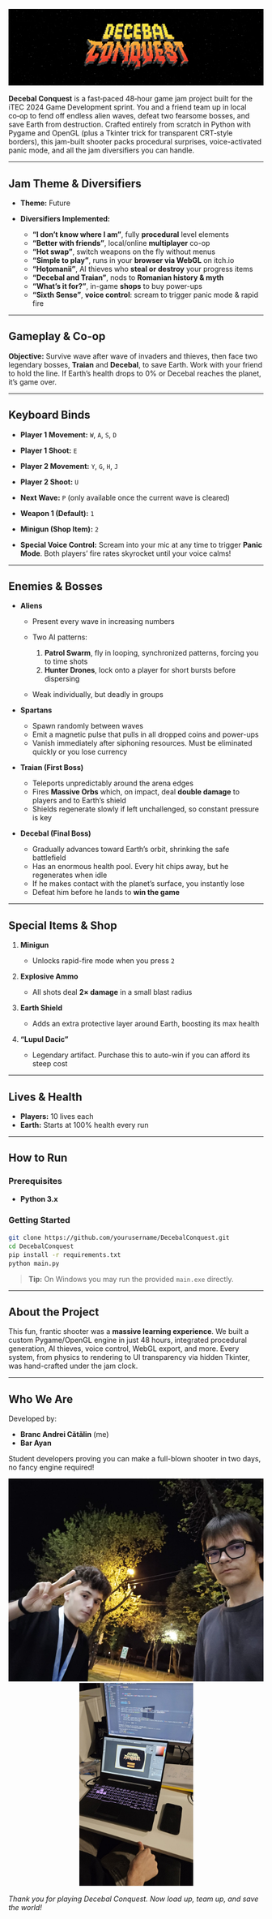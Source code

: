 <p align="center">
  <img src="https://github.com/catab60/DecebalConquest/blob/main/poze/banner.gif?raw=true">
</p>

**Decebal Conquest** is a fast‑paced 48‑hour game jam project built for the iTEC 2024 Game Development sprint. You and a friend team up in local co‑op to fend off endless alien waves, defeat two fearsome bosses, and save Earth from destruction. Crafted entirely from scratch in Python with Pygame and OpenGL (plus a Tkinter trick for transparent CRT‑style borders), this jam-built shooter packs procedural surprises, voice-activated panic mode, and all the jam diversifiers you can handle.

---

## Jam Theme & Diversifiers

* **Theme:** Future
* **Diversifiers Implemented:**

  * **“I don’t know where I am”**, fully **procedural** level elements
  * **“Better with friends”**, local/online **multiplayer** co-op
  * **“Hot swap”**, switch weapons on the fly without menus
  * **“Simple to play”**, runs in your **browser via WebGL** on itch.io
  * **“Hoțomanii”**, AI thieves who **steal or destroy** your progress items
  * **“Decebal and Traian”**, nods to **Romanian history & myth**
  * **“What’s it for?”**, in-game **shops** to buy power-ups
  * **“Sixth Sense”**, **voice control**: scream to trigger panic mode & rapid fire

---

## Gameplay & Co-op

**Objective:**
Survive wave after wave of invaders and thieves, then face two legendary bosses, **Traian** and **Decebal**, to save Earth. Work with your friend to hold the line. If Earth’s health drops to 0% or Decebal reaches the planet, it’s game over.

---

## Keyboard Binds

* **Player 1 Movement:** `W`, `A`, `S`, `D`

* **Player 1 Shoot:** `E`

* **Player 2 Movement:** `Y`, `G`, `H`, `J`

* **Player 2 Shoot:** `U`

* **Next Wave:** `P` (only available once the current wave is cleared)

* **Weapon 1 (Default):** `1`

* **Minigun (Shop Item):** `2`

* **Special Voice Control:**
  Scream into your mic at any time to trigger **Panic Mode**. Both players’ fire rates skyrocket until your voice calms!

---

## Enemies & Bosses

* **Aliens**

  * Present every wave in increasing numbers
  * Two AI patterns:

    1. **Patrol Swarm**, fly in looping, synchronized patterns, forcing you to time shots
    2. **Hunter Drones**, lock onto a player for short bursts before dispersing
  * Weak individually, but deadly in groups

* **Spartans**

  * Spawn randomly between waves
  * Emit a magnetic pulse that pulls in all dropped coins and power-ups
  * Vanish immediately after siphoning resources. Must be eliminated quickly or you lose currency

* **Traian (First Boss)**

  * Teleports unpredictably around the arena edges
  * Fires **Massive Orbs** which, on impact, deal **double damage** to players and to Earth’s shield
  * Shields regenerate slowly if left unchallenged, so constant pressure is key

* **Decebal (Final Boss)**

  * Gradually advances toward Earth’s orbit, shrinking the safe battlefield
  * Has an enormous health pool. Every hit chips away, but he regenerates when idle
  * If he makes contact with the planet’s surface, you instantly lose
  * Defeat him before he lands to **win the game**

---

## Special Items & Shop

1. **Minigun**

   * Unlocks rapid-fire mode when you press `2`
2. **Explosive Ammo**

   * All shots deal **2× damage** in a small blast radius
3. **Earth Shield**

   * Adds an extra protective layer around Earth, boosting its max health
4. **“Lupul Dacic”**

   * Legendary artifact. Purchase this to auto-win if you can afford its steep cost

---

## Lives & Health

* **Players:** 10 lives each
* **Earth:** Starts at 100% health every run

---

## How to Run

### Prerequisites

* **Python 3.x**

### Getting Started

```bash
git clone https://github.com/yourusername/DecebalConquest.git
cd DecebalConquest
pip install -r requirements.txt
python main.py
```

> **Tip:** On Windows you may run the provided `main.exe` directly.

---

## About the Project

This fun, frantic shooter was a **massive learning experience**. We built a custom Pygame/OpenGL engine in just 48 hours, integrated procedural generation, AI thieves, voice control, WebGL export, and more. Every system, from physics to rendering to UI transparency via hidden Tkinter, was hand-crafted under the jam clock.

---

## Who We Are

Developed by:

* **Branc Andrei Cătălin** (me)
* **Bar Ayan**

Student developers proving you can make a full-blown shooter in two days, no fancy engine required!

<p align="center">
  <img src="https://github.com/catab60/DecebalConquest/blob/main/poze/1.jpg?raw=true" height="400">
  <img src="https://github.com/catab60/DecebalConquest/blob/main/poze/2.jpg?raw=true" height="400">
</p>

*Thank you for playing Decebal Conquest. Now load up, team up, and save the world!*

